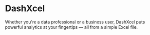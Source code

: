 # DashXcel
Whether you're a data professional or a business user, DashXcel puts powerful analytics at your fingertips — all from a simple Excel file.
